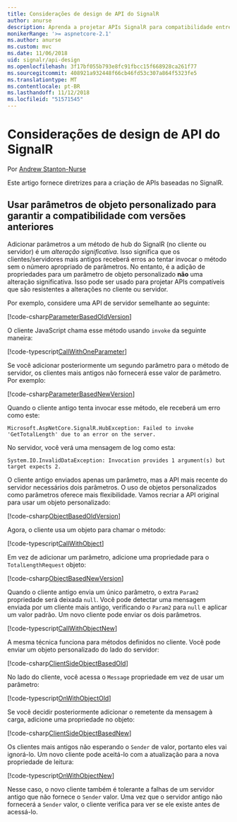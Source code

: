 ```yaml
---
title: Considerações de design de API do SignalR
author: anurse
description: Aprenda a projetar APIs SignalR para compatibilidade entre versões do seu aplicativo.
monikerRange: '>= aspnetcore-2.1'
ms.author: anurse
ms.custom: mvc
ms.date: 11/06/2018
uid: signalr/api-design
ms.openlocfilehash: 3f17bf055b793e8fc91fbcc15f668928ca261f77
ms.sourcegitcommit: 408921a932448f66cb46fd53c307a864f5323fe5
ms.translationtype: MT
ms.contentlocale: pt-BR
ms.lasthandoff: 11/12/2018
ms.locfileid: "51571545"
---
```

# <a name="signalr-api-design-considerations"></a>Considerações de design de API do SignalR

Por [Andrew Stanton-Nurse](https://twitter.com/anurse)

Este artigo fornece diretrizes para a criação de APIs baseadas no SignalR.

## <a name="use-custom-object-parameters-to-ensure-backwards-compatibility"></a>Usar parâmetros de objeto personalizado para garantir a compatibilidade com versões anteriores

Adicionar parâmetros a um método de hub do SignalR (no cliente ou servidor) é um *alteração significativa*. Isso significa que os clientes/servidores mais antigos receberá erros ao tentar invocar o método sem o número apropriado de parâmetros. No entanto, é a adição de propriedades para um parâmetro de objeto personalizado **não** uma alteração significativa. Isso pode ser usado para projetar APIs compatíveis que são resistentes a alterações no cliente ou servidor.

Por exemplo, considere uma API de servidor semelhante ao seguinte:

[!code-csharp[ParameterBasedOldVersion](api-design/sample/Samples.cs?name=ParameterBasedOldVersion)]

O cliente JavaScript chama esse método usando `invoke` da seguinte maneira:

[!code-typescript[CallWithOneParameter](api-design/sample/Samples.ts?name=CallWithOneParameter)]

Se você adicionar posteriormente um segundo parâmetro para o método de servidor, os clientes mais antigos não fornecerá esse valor de parâmetro. Por exemplo:

[!code-csharp[ParameterBasedNewVersion](api-design/sample/Samples.cs?name=ParameterBasedNewVersion)]

Quando o cliente antigo tenta invocar esse método, ele receberá um erro como este:

```
Microsoft.AspNetCore.SignalR.HubException: Failed to invoke 'GetTotalLength' due to an error on the server.
```

No servidor, você verá uma mensagem de log como esta:

```
System.IO.InvalidDataException: Invocation provides 1 argument(s) but target expects 2.
```

O cliente antigo enviados apenas um parâmetro, mas a API mais recente do servidor necessários dois parâmetros. O uso de objetos personalizados como parâmetros oferece mais flexibilidade. Vamos recriar a API original para usar um objeto personalizado:

[!code-csharp[ObjectBasedOldVersion](api-design/sample/Samples.cs?name=ObjectBasedOldVersion)]

Agora, o cliente usa um objeto para chamar o método:

[!code-typescript[CallWithObject](api-design/sample/Samples.ts?name=CallWithObject)]

Em vez de adicionar um parâmetro, adicione uma propriedade para o `TotalLengthRequest` objeto:

[!code-csharp[ObjectBasedNewVersion](api-design/sample/Samples.cs?name=ObjectBasedNewVersion&highlight=4,9-13)]

Quando o cliente antigo envia um único parâmetro, o extra `Param2` propriedade será deixada `null`. Você pode detectar uma mensagem enviada por um cliente mais antigo, verificando o `Param2` para `null` e aplicar um valor padrão. Um novo cliente pode enviar os dois parâmetros.

[!code-typescript[CallWithObjectNew](api-design/sample/Samples.ts?name=CallWithObjectNew)]

A mesma técnica funciona para métodos definidos no cliente. Você pode enviar um objeto personalizado do lado do servidor:

[!code-csharp[ClientSideObjectBasedOld](api-design/sample/Samples.cs?name=ClientSideObjectBasedOld)]

No lado do cliente, você acessa o `Message` propriedade em vez de usar um parâmetro:

[!code-typescript[OnWithObjectOld](api-design/sample/Samples.ts?name=OnWithObjectOld)]

Se você decidir posteriormente adicionar o remetente da mensagem à carga, adicione uma propriedade no objeto:

[!code-csharp[ClientSideObjectBasedNew](api-design/sample/Samples.cs?name=ClientSideObjectBasedNew&highlight=5)]

Os clientes mais antigos não esperando o `Sender` de valor, portanto eles vai ignorá-lo. Um novo cliente pode aceitá-lo com a atualização para a nova propriedade de leitura:

[!code-typescript[OnWithObjectNew](api-design/sample/Samples.ts?name=OnWithObjectNew&highlight=2-5)]

Nesse caso, o novo cliente também é tolerante a falhas de um servidor antigo que não fornece o `Sender` valor. Uma vez que o servidor antigo não fornecerá a `Sender` valor, o cliente verifica para ver se ele existe antes de acessá-lo.
